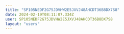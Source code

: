 ```yaml
---
title: "SP105NEDF2G75JDVHW2E5JXVJ48AHCDT36B8DX7S8"
date: 2024-02-19T08:11:07.334Z
user: SP105NEDF2G75JDVHW2E5JXVJ48AHCDT36B8DX7S8
layout: "users"
---
```

    